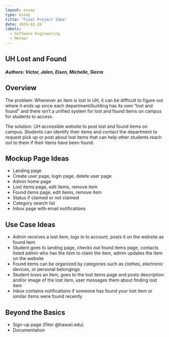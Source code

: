 ```yaml
---
layout: essay
type: essay
title: "Final Project Idea"
date: 2024-03-28
labels:
  - Software Engineering
  - Meteor
---
```


## UH Lost and Found

<h5>Authors: Victor, Jalen, Eisen, Michelle, Sierra</h5>

## Overview

The problem: Whenever an item is lost in UH, it can be difficult to figure out where it ends up since each department/building has its own “lost and found” and there isn’t a unified system for lost and found items on campus for students to access.

The solution: UH accessible website to post lost and found items on campus. Students can identify their items and contact the department to request pick up or post about lost items that can help other students reach out to them if their items have been found.

## Mockup Page Ideas

<ul>
  <li>Landing page</li>
  <li>Create user page, login page, delete user page</li>
  <li>Admin home page</li>
  <li>Lost items page, edit items, remove item</li>
  <li>Found items page, edit items, remove item</li>
  <li>Status if claimed or not claimed</li>
  <li>Category search list</li>
  <li>Inbox page with email notifications</li>
</ul>

## Use Case Ideas

<ul>
  <li>Admin receives a lost item, logs in to account, posts it on the website as found item</li>
  <li>Student goes to landing page, checks out found items page, contacts listed admin who has the item to claim the item, admin updates the item on the website</li>
  <li>Found items can be organized by categories such as clothes, electronic devices, or personal belongings</li>
  <li>Student loses an item, goes to the lost items page and posts description and/or image of the lost item, user messages them about finding lost item</li>
  <li>Inbox contains notifications if someone has found your lost item or similar items were found recently</li>
</ul>

## Beyond the Basics

<ul>
  <li>Sign-up page (filter @hawaii.edu)</li>
  <li>Documentation</li>
</ul>

